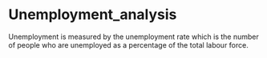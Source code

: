 # Unemployment_analysis
Unemployment is measured by the unemployment rate which is the number of people who are unemployed as a percentage of the total labour force.
